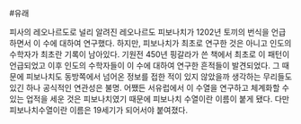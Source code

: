 #유래

피사의 레오나르도로 널리 알려진 레오나르도 피보나치가 1202년 토끼의 번식을 언급하면서 이 수에 대하여 연구했다. 하지만, 피보나치가 최초로 연구한 것은 아니고 인도의 수학자가 최초란 기록이 남아있다. 기원전 450년 핑갈라가 쓴 책에서 최초로 이 패턴이 언급되었고 이후 인도의 수학자들이 이 수에 대하여 연구한 흔적들이 발견되었다. 그 때문에 피보나치도 동방쪽에서 넘어온 정보를 접한 적이 있지 않았을까 생각하는 무리들도 있긴 하나 공식적인 연관성은 불명. 어쨌든 서유럽에서 이 수열을 연구하고 체계화할 수 있는 업적을 세운 것은 피보나치였기 때문에 피보나치 수열이란 이름이 붙게 됐다. 다만 피보나치수열이란 이름은 19세기가 되어서야 붙여졌다.

